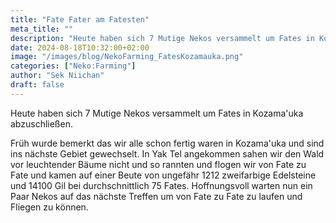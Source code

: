 ```yaml
---
title: "Fate Fater am Fatesten"
meta_title: ""
description: "Heute haben sich 7 Mutige Nekos versammelt um Fates in Kozama'uka abzuschließen."
date: 2024-08-18T10:32:00+02:00
image: "/images/blog/NekoFarming_FatesKozamauka.png"
categories: ["Neko:Farming"]
author: "Sek Niichan"
draft: false
---
```


Heute haben sich 7 Mutige Nekos versammelt um Fates in Kozama'uka abzuschließen.

Früh wurde bemerkt das wir alle schon fertig waren in Kozama'uka und sind ins nächste Gebiet gewechselt. In Yak Tel angekommen sahen wir den Wald vor leuchtender Bäume nicht und so rannten und flogen wir von Fate zu Fate und kamen auf einer Beute von ungefähr 1212 zweifarbige Edelsteine und 14100 Gil bei durchschnittlich 75 Fates. Hoffnungsvoll warten nun ein Paar Nekos auf das nächste Treffen um von Fate zu Fate zu laufen und Fliegen zu können.